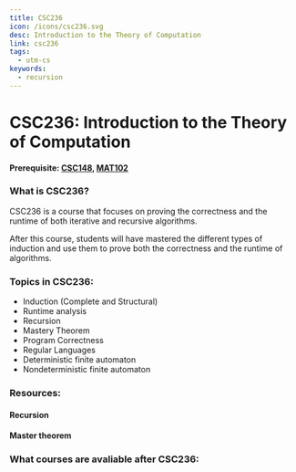 ```yaml
---
title: CSC236
icon: /icons/csc236.svg
desc: Introduction to the Theory of Computation
link: csc236
tags:
  - utm-cs
keywords:
  - recursion
---
```


# CSC236: Introduction to the Theory of Computation

#### Prerequisite: [CSC148](./csc148), [MAT102](./mat102)

<ExamText class-code="CSC236"></ExamText>

### What is CSC236?

CSC236 is a course that focuses on proving the correctness and the runtime of
both iterative and recursive algorithms.

After this course, students will have mastered the different types of induction
and use them to prove both the correctness and the runtime of algorithms.

### Topics in CSC236:

- Induction (Complete and Structural)
- Runtime analysis
- Recursion
- Mastery Theorem
- Program Correctness
- Regular Languages
- Deterministic finite automaton
- Nondeterministic finite automaton

### Resources:

#### Recursion

<VideoContainer vid-src="https://www.youtube.com/embed/KEEKn7Me-ms"></VideoContainer>

#### Master theorem

<VideoContainer vid-src="https://www.youtube.com/embed/6CX7s7JnXs0"></VideoContainer>

<grid-1-x-2 title="Beginner tutorial to Regular Languages" img-src="https://www.educative.io/api/edpresso/shot/5565293067763712/image/5291214561607680" link="https://regexone.com/" desc="An interactive tutorial for students learning regular languages for the first time" button="Try it out!"></grid-1-x-2>

### What courses are avaliable after CSC236:

<Accordion :data="['CSC263', 'CSC338', 'CSC343', 'CSC358', 'CSC373', 'CSC420', 'CSC458', 'CSC488']"></Accordion>
